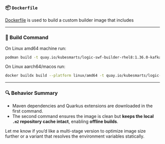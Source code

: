 ### 📦 `Dockerfile`

[Dockerfile](./Dockerfile) is used to build a custom builder image that includes 

---

### 🔧 Build Command

On Linux amd64 machine run:
```bash
podman build -t quay.io/kubesmarts/logic-swf-builder-rhel8:1.36.0-kafka-persistence .
```

On Linux aarch64/macos run:
```bash
docker buildx build --platform linux/amd64 -t quay.io/kubesmarts/logic-swf-builder-rhel8:1.36.0-kafka-persistence --load .
```

---

### 🔍 Behavior Summary

* Maven dependencies and Quarkus extensions are downloaded in the first command.
* The second command ensures the image is clean but **keeps the local `.m2` repository cache intact**, enabling **offline builds**.

Let me know if you’d like a multi-stage version to optimize image size further or a variant that resolves the environment variables statically.

